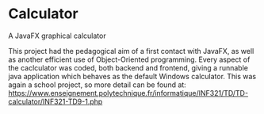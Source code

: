 # Calculator
A JavaFX graphical calculator

This project had the pedagogical aim of a first contact with JavaFX, as well as another efficient use of Object-Oriented programming.
Every aspect of the caclculator was coded, both backend and frontend, giving a runnable java application which behaves as the default Windows calculator.
This was again a school project, so more detail can be found at:
https://www.enseignement.polytechnique.fr/informatique/INF321/TD/TD-calculator/INF321-TD9-1.php
